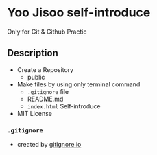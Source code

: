 # Yoo Jisoo self-introduce
Only for Git &amp; Github Practic

## Description
- Create a Repository
  - public
- Make files by using only terminal command
  - `.gitignore` file
  - README.md
  - `index.html` Self-introduce
- MIT License

### `.gitignore`
- created by [gitignore.io](https://www.toptal.com/developers/gitignore/)
